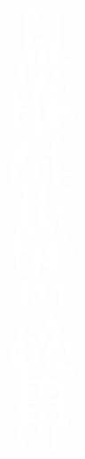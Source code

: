 <div style="background-image: url(back.png); width: 140px;
    height:100px;">
    <p style="color: rgb(255, 255, 255);
            font-family: 'Bebas Neue';
            font-size: 122px;
            font-weight: 400;
            line-height: 36px;
            letter-spacing: 0px;
            text-align: center;">No drug dealer fren, maybe I'm a programmer</p>
</div>
